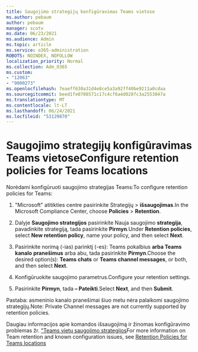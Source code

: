 ```yaml
---
title: Saugojimo strategijų konfigūravimas Teams vietose
ms.author: pebaum
author: pebaum
manager: scotv
ms.date: 06/23/2021
ms.audience: Admin
ms.topic: article
ms.service: o365-administration
ROBOTS: NOINDEX, NOFOLLOW
localization_priority: Normal
ms.collection: Adm_O365
ms.custom:
- "12063"
- "9000273"
ms.openlocfilehash: 7eaeff630a31d4e8ce5a3a92ff40be9211a0cdaa
ms.sourcegitcommit: beed1fe0708571c17c4cf6a4d028fc3a2553847a
ms.translationtype: MT
ms.contentlocale: lt-LT
ms.lasthandoff: 06/24/2021
ms.locfileid: "53129870"
---
```

# <a name="configure-retention-policies-for-teams-locations"></a><span data-ttu-id="2c24a-102">Saugojimo strategijų konfigūravimas Teams vietose</span><span class="sxs-lookup"><span data-stu-id="2c24a-102">Configure retention policies for Teams locations</span></span>

<span data-ttu-id="2c24a-103">Norėdami konfigūruoti saugojimo strategijas Teams:</span><span class="sxs-lookup"><span data-stu-id="2c24a-103">To configure retention policies for Teams:</span></span>

1. <span data-ttu-id="2c24a-104">"Microsoft" atitikties centre pasirinkite Strategijų  >  **išsaugojimas**.</span><span class="sxs-lookup"><span data-stu-id="2c24a-104">In the Microsoft Compliance Center, choose **Policies** > **Retention**.</span></span>

1. <span data-ttu-id="2c24a-105">Dalyje **Saugojimo strategijos** pasirinkite Nauja saugojimo **strategija**, pavadinkite strategiją, tada pasirinkite **Pirmyn**.</span><span class="sxs-lookup"><span data-stu-id="2c24a-105">Under **Retention policies**, select **New retention policy**, name your policy, and then select **Next**.</span></span>

1. <span data-ttu-id="2c24a-106">Pasirinkite norimą (-ias) parinktį (-es): Teams pokalbius **arba Teams kanalo** **pranešimus** arba abu, tada pasirinkite **Pirmyn**.</span><span class="sxs-lookup"><span data-stu-id="2c24a-106">Choose the desired option(s): **Teams chats** or **Teams channel messages**, or both, and then select **Next**.</span></span>

1. <span data-ttu-id="2c24a-107">Konfigūruokite saugojimo parametrus.</span><span class="sxs-lookup"><span data-stu-id="2c24a-107">Configure your retention settings.</span></span> 

1. <span data-ttu-id="2c24a-108">Pasirinkite **Pirmyn**, tada **– Pateikti**.</span><span class="sxs-lookup"><span data-stu-id="2c24a-108">Select **Next**, and then **Submit**.</span></span>

<span data-ttu-id="2c24a-109">Pastaba: asmeninio kanalo pranešimai šiuo metu nėra palaikomi saugojimo strategijų.</span><span class="sxs-lookup"><span data-stu-id="2c24a-109">Note: Private Channel messages are not currently supported by retention policies.</span></span>

<span data-ttu-id="2c24a-110">Daugiau informacijos apie komandos išsaugojimą ir žinomas konfigūravimo problemas žr. ["Teams vietų saugojimo strategijos](/microsoft-365/compliance/create-retention-policies#retention-policy-for-teams-locations)</span><span class="sxs-lookup"><span data-stu-id="2c24a-110">For more information on Team retention and known configuration issues, see [Retention Policies for Teams locations](/microsoft-365/compliance/create-retention-policies#retention-policy-for-teams-locations)</span></span>

